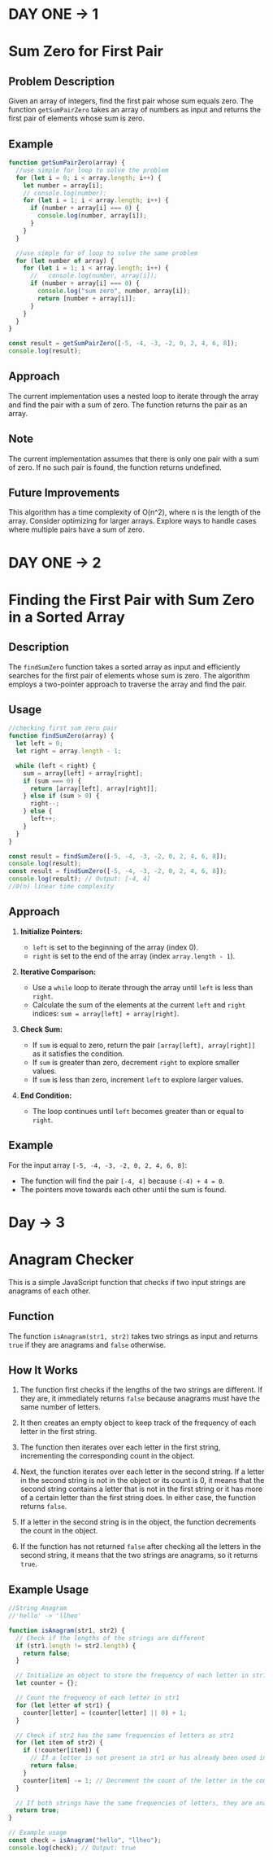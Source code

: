 # DAY ONE -> 1

# Sum Zero for First Pair

## Problem Description

Given an array of integers, find the first pair whose sum equals zero. The function `getSumPairZero` takes an array of numbers as input and returns the first pair of elements whose sum is zero.

## Example

```javascript
function getSumPairZero(array) {
  //use simple for loop to solve the problem
  for (let i = 0; i < array.length; i++) {
    let number = array[i];
    // console.log(number);
    for (let i = 1; i < array.length; i++) {
      if (number + array[i] === 0) {
        console.log(number, array[i]);
      }
    }
  }

  //use simple for of loop to solve the same problem
  for (let number of array) {
    for (let i = 1; i < array.length; i++) {
      //   console.log(number, array[i]);
      if (number + array[i] === 0) {
        console.log("sum zero", number, array[i]);
        return [number + array[i]];
      }
    }
  }
}

const result = getSumPairZero([-5, -4, -3, -2, 0, 2, 4, 6, 8]);
console.log(result);
```

## Approach

The current implementation uses a nested loop to iterate through the array and find the pair with a sum of zero. The function returns the pair as an array.

## Note

The current implementation assumes that there is only one pair with a sum of zero.
If no such pair is found, the function returns undefined.

## Future Improvements

This algorithm has a time complexity of O(n^2), where n is the length of the array. Consider optimizing for larger arrays.
Explore ways to handle cases where multiple pairs have a sum of zero.

# DAY ONE -> 2

# Finding the First Pair with Sum Zero in a Sorted Array

## Description

The `findSumZero` function takes a sorted array as input and efficiently searches for the first pair of elements whose sum is zero. The algorithm employs a two-pointer approach to traverse the array and find the pair.

## Usage

```javascript
//checking first sum zero pair
function findSumZero(array) {
  let left = 0;
  let right = array.length - 1;

  while (left < right) {
    sum = array[left] + array[right];
    if (sum === 0) {
      return [array[left], array[right]];
    } else if (sum > 0) {
      right--;
    } else {
      left++;
    }
  }
}

const result = findSumZero([-5, -4, -3, -2, 0, 2, 4, 6, 8]);
console.log(result);
const result = findSumZero([-5, -4, -3, -2, 0, 2, 4, 6, 8]);
console.log(result); // Output: [-4, 4]
//0(n) linear time complexity
```

## Approach

1. **Initialize Pointers:**

   - `left` is set to the beginning of the array (index 0).
   - `right` is set to the end of the array (index `array.length - 1`).

2. **Iterative Comparison:**

   - Use a `while` loop to iterate through the array until `left` is less than `right`.
   - Calculate the sum of the elements at the current `left` and `right` indices: `sum = array[left] + array[right]`.

3. **Check Sum:**

   - If `sum` is equal to zero, return the pair `[array[left], array[right]]` as it satisfies the condition.
   - If `sum` is greater than zero, decrement `right` to explore smaller values.
   - If `sum` is less than zero, increment `left` to explore larger values.

4. **End Condition:**
   - The loop continues until `left` becomes greater than or equal to `right`.

## Example

For the input array `[-5, -4, -3, -2, 0, 2, 4, 6, 8]`:

- The function will find the pair `[-4, 4]` because `(-4) + 4 = 0`.
- The pointers move towards each other until the sum is found.

# Day -> 3

# Anagram Checker

This is a simple JavaScript function that checks if two input strings are anagrams of each other.

## Function

The function `isAnagram(str1, str2)` takes two strings as input and returns `true` if they are anagrams and `false` otherwise.

## How It Works

1. The function first checks if the lengths of the two strings are different. If they are, it immediately returns `false` because anagrams must have the same number of letters.

2. It then creates an empty object to keep track of the frequency of each letter in the first string.

3. The function then iterates over each letter in the first string, incrementing the corresponding count in the object.

4. Next, the function iterates over each letter in the second string. If a letter in the second string is not in the object or its count is 0, it means that the second string contains a letter that is not in the first string or it has more of a certain letter than the first string does. In either case, the function returns `false`.

5. If a letter in the second string is in the object, the function decrements the count in the object.

6. If the function has not returned `false` after checking all the letters in the second string, it means that the two strings are anagrams, so it returns `true`.

## Example Usage

```javascript
//String Anagram
//'hello' -> 'llheo'

function isAnagram(str1, str2) {
  // Check if the lengths of the strings are different
  if (str1.length != str2.length) {
    return false;
  }

  // Initialize an object to store the frequency of each letter in str1
  let counter = {};

  // Count the frequency of each letter in str1
  for (let letter of str1) {
    counter[letter] = (counter[letter] || 0) + 1;
  }

  // Check if str2 has the same frequencies of letters as str1
  for (let item of str2) {
    if (!counter[item]) {
      // If a letter is not present in str1 or has already been used in str2
      return false;
    }
    counter[item] -= 1; // Decrement the count of the letter in the counter
  }

  // If both strings have the same frequencies of letters, they are anagrams
  return true;
}

// Example usage
const check = isAnagram("hello", "llheo");
console.log(check); // Output: true
```
